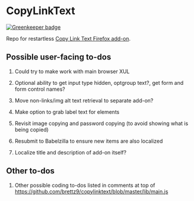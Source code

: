 # CopyLinkText

[![Greenkeeper badge](https://badges.greenkeeper.io/brettz9/copylinktext.svg)](https://greenkeeper.io/)

Repo for restartless [Copy Link Text Firefox add-on](https://addons.mozilla.org/firefox/addon/copy-link-text-4750/).

## Possible user-facing to-dos

1.  Could try to make work with main browser XUL

2.  Optional ability to get input type hidden, optgroup text?,
    get form and form control names?

3.  Move non-links/img alt text retrieval to separate add-on?

4.  Make option to grab label text for elements

5.  Revisit image copying and password copying (to avoid showing what
    is being copied)

6.  Resubmit to Babelzilla to ensure new items are also localized

7.  Localize title and description of add-on itself?

## Other to-dos

1.  Other possible coding to-dos listed in comments at top of <https://github.com/brettz9/copylinktext/blob/master/lib/main.js>
